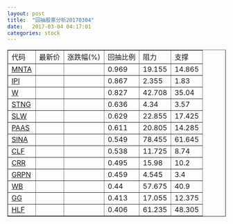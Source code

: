 ```yaml
---
layout: post
title:  "回抽股票分析20170304"
date:   2017-03-04 04:17:01
categories: stock
---
```

<script type="text/javascript">
var stockList = []
stockList.push('gb_mnta');
stockList.push('gb_ipi');
stockList.push('gb_w');
stockList.push('gb_stng');
stockList.push('gb_slw');
stockList.push('gb_paas');
stockList.push('gb_sina');
stockList.push('gb_clf');
stockList.push('gb_crr');
stockList.push('gb_grpn');
stockList.push('gb_wb');
stockList.push('gb_gg');
stockList.push('gb_hlf');
</script>
<table border="1">
 <tr>
 <td>代码</td>
 <td>最新价</td>
 <td>涨跌幅(%)</td>
 <td>回抽比例</td>
 <td>阻力</td>
 <td>支撑</td>
</tr>
  <tr id="mnta">
  <td><a href="http://stock.finance.sina.com.cn/usstock/quotes/MNTA.html" target="_blank">MNTA</a></td><td></td><td></td><td>0.969</td><td>19.155</td><td>14.865</td></tr>
  <tr id="ipi">
  <td><a href="http://stock.finance.sina.com.cn/usstock/quotes/IPI.html" target="_blank">IPI</a></td><td></td><td></td><td>0.867</td><td>2.355</td><td>1.83</td></tr>
  <tr id="w">
  <td><a href="http://stock.finance.sina.com.cn/usstock/quotes/W.html" target="_blank">W</a></td><td></td><td></td><td>0.827</td><td>42.708</td><td>35.04</td></tr>
  <tr id="stng">
  <td><a href="http://stock.finance.sina.com.cn/usstock/quotes/STNG.html" target="_blank">STNG</a></td><td></td><td></td><td>0.636</td><td>4.34</td><td>3.57</td></tr>
  <tr id="slw">
  <td><a href="http://stock.finance.sina.com.cn/usstock/quotes/SLW.html" target="_blank">SLW</a></td><td></td><td></td><td>0.629</td><td>22.855</td><td>17.425</td></tr>
  <tr id="paas">
  <td><a href="http://stock.finance.sina.com.cn/usstock/quotes/PAAS.html" target="_blank">PAAS</a></td><td></td><td></td><td>0.611</td><td>20.805</td><td>14.285</td></tr>
  <tr id="sina">
  <td><a href="http://stock.finance.sina.com.cn/usstock/quotes/SINA.html" target="_blank">SINA</a></td><td></td><td></td><td>0.549</td><td>78.455</td><td>61.645</td></tr>
  <tr id="clf">
  <td><a href="http://stock.finance.sina.com.cn/usstock/quotes/CLF.html" target="_blank">CLF</a></td><td></td><td></td><td>0.538</td><td>11.725</td><td>8.74</td></tr>
  <tr id="crr">
  <td><a href="http://stock.finance.sina.com.cn/usstock/quotes/CRR.html" target="_blank">CRR</a></td><td></td><td></td><td>0.495</td><td>15.98</td><td>10.2</td></tr>
  <tr id="grpn">
  <td><a href="http://stock.finance.sina.com.cn/usstock/quotes/GRPN.html" target="_blank">GRPN</a></td><td></td><td></td><td>0.459</td><td>4.545</td><td>3.4</td></tr>
  <tr id="wb">
  <td><a href="http://stock.finance.sina.com.cn/usstock/quotes/WB.html" target="_blank">WB</a></td><td></td><td></td><td>0.44</td><td>57.675</td><td>40.9</td></tr>
  <tr id="gg">
  <td><a href="http://stock.finance.sina.com.cn/usstock/quotes/GG.html" target="_blank">GG</a></td><td></td><td></td><td>0.413</td><td>17.055</td><td>12.375</td></tr>
  <tr id="hlf">
  <td><a href="http://stock.finance.sina.com.cn/usstock/quotes/HLF.html" target="_blank">HLF</a></td><td></td><td></td><td>0.406</td><td>61.235</td><td>48.305</td></tr>
</table>
